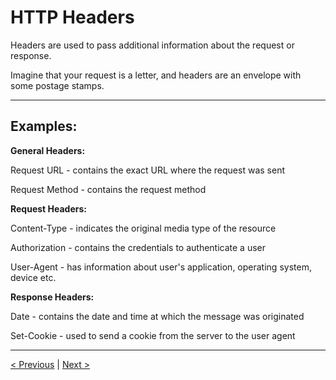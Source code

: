 # HTTP Headers
<!-- * Completed and spellchecked -->

Headers are used to pass additional information about the request or response.

Imagine that your request is a letter, and headers are an envelope with some postage stamps.

----
## Examples:
**General Headers:**

Request URL - contains the exact URL where the request was sent

Request Method - contains the request method

**Request Headers:**

Content-Type - indicates the original media type of the resource

Authorization - contains the credentials to authenticate a user

User-Agent - has information about user's application, operating system, device etc.

**Response Headers:**

Date - contains the date and time at which the message was originated

Set-Cookie - used to send a cookie from the server to the user agent

----
[< Previous](HTTP-methods.md) | [Next >](HTTP-status-codes.md)